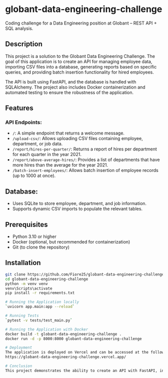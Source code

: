 # globant-data-engineering-challenge
Coding challenge for a Data Engineering position at Globant – REST API + SQL analysis.

## Description
This project is a solution to the Globant Data Engineering Challenge. The goal of this application is to create an API for managing employee data, importing CSV files into a database, generating reports based on specific queries, and providing batch insertion functionality for hired employees.

The API is built using FastAPI, and the database is handled with SQLAlchemy. The project also includes Docker containerization and automated testing to ensure the robustness of the application.

## Features

### API Endpoints:
- `/`: A simple endpoint that returns a welcome message.
- `/upload-csv/`: Allows uploading CSV files containing employee, department, or job data.
- `/report/hires-per-quarter/`: Returns a report of hires per department for each quarter in the year 2021.
- `/report/above-average-hires/`: Provides a list of departments that have more hires than the average for the year 2021.
- `/batch-insert-employees/`: Allows batch insertion of employee records (up to 1000 at once).

## Database:
- Uses SQLite to store employee, department, and job information.
- Supports dynamic CSV imports to populate the relevant tables.

## Prerequisites
- Python 3.10 or higher  
- Docker (optional, but recommended for containerization)  
- Git (to clone the repository)

## Installation
```bash
git clone https://github.com/Fiore25/globant-data-engineering-challenge.git
cd globant-data-engineering-challenge
python -m venv venv
venv\Scripts\activate
pip install -r requirements.txt

# Running the Application locally
`uvicorn app.main:app --reload`

# Running Tests
`pytest -v tests/test_main.py`

# Running the Application with Docker
docker build -t globant-data-engineering-challenge .
docker run -d -p 8000:8000 globant-data-engineering-challenge

# Deployment
The application is deployed on Vercel and can be accessed at the following URL:
https://globant-data-engineering-challenge.vercel.app/

# Conclusion
This project demonstrates the ability to create an API with FastAPI, integrate a database with SQLAlchemy, provide batch processing functionality, and deploy the application both locally and in the cloud (Vercel). Additionally, the application has been containerized with Docker for easy deployment and testing.
